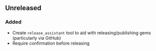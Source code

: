 ## Unreleased
### Added
- Create `release_assistant` tool to aid with releasing/publishing gems (particularly via GitHub)
- Require confirmation before releasing
